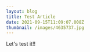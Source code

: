 ```yaml
---
layout: blog
title: Test Article
date: 2021-09-15T11:09:07.008Z
thumbnail: /images/4635737.jpg
---
```

Let's test it!!